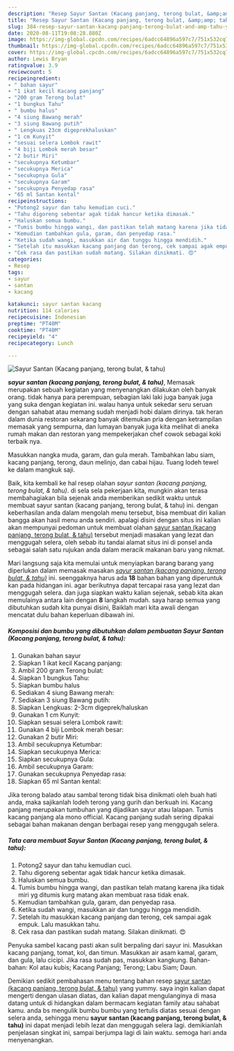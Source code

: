 ```yaml
---
description: "Resep Sayur Santan (Kacang panjang, terong bulat, &amp;amp; tahu) yang Bisa Manjain Lidah"
title: "Resep Sayur Santan (Kacang panjang, terong bulat, &amp;amp; tahu) yang Bisa Manjain Lidah"
slug: 384-resep-sayur-santan-kacang-panjang-terong-bulat-and-amp-tahu-yang-bisa-manjain-lidah
date: 2020-08-11T19:08:28.880Z
image: https://img-global.cpcdn.com/recipes/6adcc64896a597c7/751x532cq70/sayur-santan-kacang-panjang-terong-bulat-tahu-foto-resep-utama.jpg
thumbnail: https://img-global.cpcdn.com/recipes/6adcc64896a597c7/751x532cq70/sayur-santan-kacang-panjang-terong-bulat-tahu-foto-resep-utama.jpg
cover: https://img-global.cpcdn.com/recipes/6adcc64896a597c7/751x532cq70/sayur-santan-kacang-panjang-terong-bulat-tahu-foto-resep-utama.jpg
author: Lewis Bryan
ratingvalue: 3.9
reviewcount: 5
recipeingredient:
- " bahan sayur"
- "1 ikat kecil Kacang panjang"
- "200 gram Terong bulat"
- "1 bungkus Tahu"
- " bumbu halus"
- "4 siung Bawang merah"
- "3 siung Bawang putih"
- " Lengkuas 23cm digeprekhaluskan"
- "1 cm Kunyit"
- "sesuai selera Lombok rawit"
- "4 biji Lombok merah besar"
- "2 butir Miri"
- "secukupnya Ketumbar"
- "secukupnya Merica"
- "secukupnya Gula"
- "secukupnya Garam"
- "secukupnya Penyedap rasa"
- "65 ml Santan kental"
recipeinstructions:
- "Potong2 sayur dan tahu kemudian cuci."
- "Tahu digoreng sebentar agak tidak hancur ketika dimasak."
- "Haluskan semua bumbu."
- "Tumis bumbu hingga wangi, dan pastikan telah matang karena jika tidak miri yg ditumis kurg matang akan membuat rasa tidak enak."
- "Kemudian tambahkan gula, garam, dan penyedap rasa."
- "Ketika sudah wangi, masukkan air dan tunggu hingga mendidih."
- "Setelah itu masukkan kacang panjang dan terong, cek sampai agak empuk. Lalu masukkan tahu."
- "Cek rasa dan pastikan sudah matang. Silakan dinikmati. 😍"
categories:
- Resep
tags:
- sayur
- santan
- kacang

katakunci: sayur santan kacang 
nutrition: 114 calories
recipecuisine: Indonesian
preptime: "PT40M"
cooktime: "PT40M"
recipeyield: "4"
recipecategory: Lunch

---
```



![Sayur Santan (Kacang panjang, terong bulat, &amp; tahu)](https://img-global.cpcdn.com/recipes/6adcc64896a597c7/751x532cq70/sayur-santan-kacang-panjang-terong-bulat-tahu-foto-resep-utama.jpg)

<b><i>sayur santan (kacang panjang, terong bulat, &amp; tahu)</i></b>, Memasak merupakan sebuah kegiatan yang menyenangkan dilakukan oleh banyak orang. tidak hanya para perempuan, sebagian laki laki juga banyak juga yang suka dengan kegiatan ini. walau hanya untuk sekedar seru seruan dengan sahabat atau memang sudah menjadi hobi dalam dirinya. tak heran dalam dunia restoran sekarang banyak ditemukan pria dengan ketrampilan memasak yang sempurna, dan lumayan banyak juga kita melihat di aneka rumah makan dan restoran yang mempekerjakan chef cowok sebagai koki terbaik nya.

Masukkan nangka muda, garam, dan gula merah. Tambahkan labu siam, kacang panjang, terong, daun melinjo, dan cabai hijau. Tuang lodeh tewel ke dalam mangkuk saji.

Baik, kita kembali ke hal resep olahan <i>sayur santan (kacang panjang, terong bulat, &amp; tahu)</i>. di sela sela pekerjaan kita, mungkin akan terasa membahagiakan bila sejenak anda memberikan sedikit waktu untuk membuat sayur santan (kacang panjang, terong bulat, &amp; tahu) ini. dengan keberhasilan anda dalam mengolah menu tersebut, bisa membuat diri kalian bangga akan hasil menu anda sendiri. apalagi disini dengan situs ini kalian akan mempunyai pedoman untuk membuat olahan <u>sayur santan (kacang panjang, terong bulat, &amp; tahu)</u> tersebut menjadi masakan yang lezat dan menggugah selera, oleh sebab itu tandai alamat situs ini di ponsel anda sebagai salah satu rujukan anda dalam meracik makanan baru yang nikmat.


Mari langsung saja kita memulai untuk menyiapkan barang barang yang diperlukan dalam memasak masakan <u><i>sayur santan (kacang panjang, terong bulat, &amp; tahu)</i></u> ini. seenggaknya harus ada <b>18</b> bahan bahan yang diperuntuk kan pada hidangan ini. agar berikutnya dapat tercapai rasa yang lezat dan menggugah selera. dan juga siapkan waktu kalian sejenak, sebab kita akan memulainya antara lain dengan <b>8</b> langkah mudah. saya harap semua yang dibutuhkan sudah kita punyai disini, Baiklah mari kita awali dengan mencatat dulu bahan keperluan dibawah ini.

<!--inarticleads1-->

##### Komposisi dan bumbu yang dibutuhkan dalam pembuatan Sayur Santan (Kacang panjang, terong bulat, &amp; tahu):

1. Gunakan  bahan sayur
1. Siapkan 1 ikat kecil Kacang panjang:
1. Ambil 200 gram Terong bulat:
1. Siapkan 1 bungkus Tahu:
1. Siapkan  bumbu halus
1. Sediakan 4 siung Bawang merah:
1. Sediakan 3 siung Bawang putih:
1. Siapkan  Lengkuas: 2-3cm digeprek/haluskan
1. Gunakan 1 cm Kunyit:
1. Siapkan sesuai selera Lombok rawit:
1. Gunakan 4 biji Lombok merah besar:
1. Gunakan 2 butir Miri:
1. Ambil secukupnya Ketumbar:
1. Siapkan secukupnya Merica:
1. Siapkan secukupnya Gula:
1. Ambil secukupnya Garam:
1. Gunakan secukupnya Penyedap rasa:
1. Siapkan 65 ml Santan kental:


Jika terong balado atau sambal terong tidak bisa dinikmati oleh buah hati anda, maka sajikanlah lodeh terong yang gurih dan berkuah ini. Kacang panjang merupakan tumbuhan yang dijadikan sayur atau lalapan. Tumis kacang panjang ala mono official. Kacang panjang sudah sering dipakai sebagai bahan makanan dengan berbagai resep yang menggugah selera. 

<!--inarticleads2-->

##### Tata cara membuat Sayur Santan (Kacang panjang, terong bulat, &amp; tahu):

1. Potong2 sayur dan tahu kemudian cuci.
1. Tahu digoreng sebentar agak tidak hancur ketika dimasak.
1. Haluskan semua bumbu.
1. Tumis bumbu hingga wangi, dan pastikan telah matang karena jika tidak miri yg ditumis kurg matang akan membuat rasa tidak enak.
1. Kemudian tambahkan gula, garam, dan penyedap rasa.
1. Ketika sudah wangi, masukkan air dan tunggu hingga mendidih.
1. Setelah itu masukkan kacang panjang dan terong, cek sampai agak empuk. Lalu masukkan tahu.
1. Cek rasa dan pastikan sudah matang. Silakan dinikmati. 😍


Penyuka sambel kacang pasti akan sulit berpaling dari sayur ini. Masukkan kacang panjang, tomat, kol, dan timun. Masukkan air asam kamal, garam, dan gula, lalu cicipi. Jika rasa sudah pas, masukkan kangkung. Bahan-bahan: Kol atau kubis; Kacang Panjang; Terong; Labu Siam; Daun. 

Demikian sedikit pembahasan menu tentang bahan resep <u>sayur santan (kacang panjang, terong bulat, &amp; tahu)</u> yang yummy. saya ingin kalian dapat mengerti dengan ulasan diatas, dan kalian dapat mengulanginya di masa datang untuk di hidangkan dalam bermacam kegiatan family atau sahabat kamu. anda bs mengulik bumbu bumbu yang tertulis diatas sesuai dengan selera anda, sehingga menu <b>sayur santan (kacang panjang, terong bulat, &amp; tahu)</b> ini dapat menjadi lebih lezat dan menggugah selera lagi. demikianlah penjelasan singkat ini, sampai berjumpa lagi di lain waktu. semoga hari anda menyenangkan.

